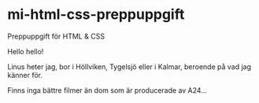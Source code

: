 # mi-html-css-preppuppgift
Preppuppgift för HTML &amp; CSS

Hello hello!

Linus heter jag, bor i Höllviken, Tygelsjö eller i Kalmar, beroende på vad jag känner för. 

Finns inga bättre filmer än dom som är producerade av A24...